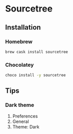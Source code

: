 # Sourcetree

## Installation

### Homebrew

```sh
brew cask install sourcetree
```

### Chocolatey

```sh
choco install -y sourcetree
```

## Tips

### Dark theme

1. Preferences
2. General
3. Theme: Dark
